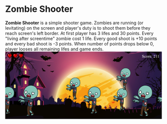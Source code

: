 # Zombie Shooter

**Zombie Shooter** is a simple shooter game. Zombies are running (or levitating) on the screen and player's duty is to shoot them before they reach screen's left border. At first player has 3 lifes and 30 points. Every "living after screentime" zombie cost 1 life. Every good shoot is +10 points and every bad shoot is -3 points. When number of points drops below 0, player looses all remaining lifes and game ends.  
![alt text](images/screen.png)